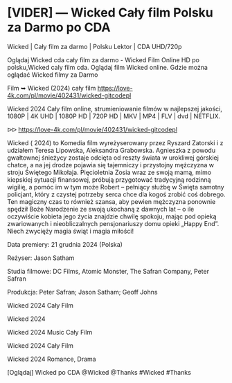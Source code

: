 # [VIDER] — Wicked Cały film Polsku za Darmo po CDA

Wicked | Cały film za darmo | Polsku Lektor | CDA UHD/720p

Oglądaj Wicked cda cały film za darmo - Wicked Film Online HD po polsku,Wicked caly film cda. Oglądaj film Wicked online. Gdzie można oglądać Wicked filmy za Darmo

Film ➥ Wicked (2024) cały film https://love-4k.com/pl/movie/402431/wicked-gitcodepl

Wicked 2024 Cały film online, strumieniowanie filmów w najlepszej jakości, 1080P | 4K UHD | 1080P HD | 720P HD | MKV | MP4 | FLV | dvd | NETFLIX.

ᐅᐅ https://love-4k.com/pl/movie/402431/wicked-gitcodepl

Wicked ( 2024) to Komedia film wyreżyserowany przez Ryszard Zatorski i z udziałem Teresa Lipowska, Aleksandra Grabowska. Agnieszka z powodu gwałtownej śnieżycy zostaje odcięta od reszty świata w urokliwej górskiej chatce, a na jej drodze pojawia się tajemniczy i przystojny mężczyzna w stroju Świętego Mikołaja. Pięcioletnia Zosia wraz ze swoją mamą, mimo kiepskiej sytuacji finansowej, próbują przygotować tradycyjną rodzinną wigilię, a pomóc im w tym może Robert – pełniący służbę w Święta samotny policjant, który z czystej potrzeby serca chce dla kogoś zrobić coś dobrego. Ten magiczny czas to również szansa, aby pewien mężczyzna ponownie spędził Boże Narodzenie ze swoją ukochaną z dawnych lat – o ile oczywiście kobieta jego życia znajdzie chwilę spokoju, mając pod opieką zwariowanych i nieobliczalnych pensjonariuszy domu opieki „Happy End”. Niech zwycięży magia świąt i magia miłości!

Data premiery: 21 grudnia 2024 (Polska)

Reżyser: Jason Satham

Studia filmowe: DC Films, Atomic Monster, The Safran Company, Peter Safran

Produkcja: Peter Safran; Jason Satham; Geoff Johns

Wicked 2024 Cały Film

Wicked 2024

Wicked 2024 Music Cały Film

Wicked 2024 Cały Film

Wicked 2024 Romance, Drama

[Oglądaj] Wicked po CDA @Wicked @Thanks #Wicked #Thanks
